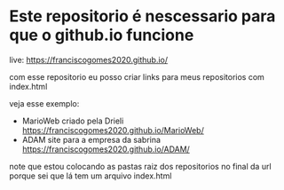 # Este repositorio é nescessario para que o github.io funcione

live: https://franciscogomes2020.github.io/

com esse repositorio eu posso criar links para meus repositorios com index.html

veja esse exemplo:

- MarioWeb criado pela Drieli https://franciscogomes2020.github.io/MarioWeb/
- ADAM site para a empresa da sabrina  https://franciscogomes2020.github.io/ADAM/

note que estou colocando as pastas raiz dos repositorios no final da url porque sei que lá tem um arquivo index.html
